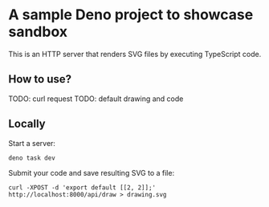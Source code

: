 # A sample Deno project to showcase sandbox

This is an HTTP server that renders SVG files by executing TypeScript code. 


## How to use?

TODO: curl request
TODO: default drawing and code


## Locally

Start a server:

```
deno task dev
```

Submit your code and save resulting SVG to a file:

```
curl -XPOST -d 'export default [[2, 2]];' http://localhost:8000/api/draw > drawing.svg
```

